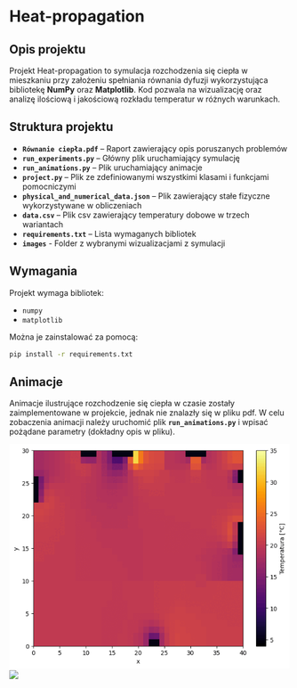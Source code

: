 # Heat-propagation 

## Opis projektu  
Projekt Heat-propagation to symulacja rozchodzenia się ciepła w mieszkaniu przy założeniu spełniania równania dyfuzji wykorzystująca bibliotekę **NumPy** oraz **Matplotlib**.  Kod pozwala na wizualizację oraz analizę ilościową i jakościową rozkładu temperatur w różnych warunkach. 

## Struktura projektu  
- **`Równanie ciepła.pdf`** – Raport zawierający opis poruszanych problemów
- **`run_experiments.py`** – Główny plik uruchamiający symulację  
- **`run_animations.py`** – Plik uruchamiający animacje
- **`project.py`** – Plik ze zdefiniowanymi wszystkimi klasami i funkcjami pomocniczymi
- **`physical_and_numerical_data.json`** – Plik zawierający stałe fizyczne wykorzystywane w obliczeniach 
- **`data.csv`** – Plik csv zawierający temperatury dobowe w trzech wariantach 
- **`requirements.txt`** – Lista wymaganych bibliotek  
- **`images`** - Folder z wybranymi wizualizacjami z symulacji


## Wymagania  
Projekt wymaga bibliotek:  
- `numpy`  
- `matplotlib`   
  
Można je zainstalować za pomocą:  
```bash
pip install -r requirements.txt
```

## Animacje
Animacje ilustrujące rozchodzenie się ciepła w czasie zostały zaimplementowane w projekcie, jednak nie znalazły się w pliku pdf. W celu zobaczenia animacji należy uruchomić plik **`run_animations.py`** i wpisać pożądane parametry (dokładny opis w pliku).

![](warm_0.gif)
![](warm_after.gif)